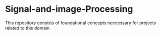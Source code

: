 # Signal-and-image-Processing

This repository consists of foundational concepts neccessary for projects related to this domain.
